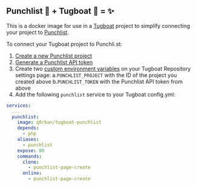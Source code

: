 ## Punchlist 🥊 + Tugboat 🚢 = ✨

This is a docker image for use in a [Tugboat](https://www.tugboat.qa) project to
simplify connecting your project to [Punchlist](https://punchli.st/).

To connect your Tugboat project to Punchli.st:

1. [Create a new Punchlist project](https://app.punchli.st/projects/create)
2. [Generate a Punchlist API token](https://app.punchli.st/settings#/api)
3. Create two [custom environment variables](https://docs.tugboat.qa/setting-up-services/how-to-set-up-services/custom-environment-variables/) on your Tugboat Repository settings page:
  a.`PUNCHLIST_PROJECT` with the ID of the project you created above
  b.`PUNCHLIST_TOKEN` with the Punchlist API token from above
4. Add the following `punchlist` service to your Tugboat config.yml:

```yml
services:
  ...
  punchlist:
    image: q0rban/tugboat-punchlist
    depends:
      - php
    aliases:
      - punchlist
    expose: 80
    commands:
      clone:
        - punchlist-page-create
      online:
        - punchlist-page-create
```
